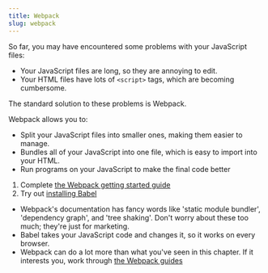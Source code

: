 ```yaml
---
title: Webpack
slug: webpack
---
```


So far, you may have encountered some problems with your JavaScript files:

- Your JavaScript files are long, so they are annoying to edit.
- Your HTML files have lots of `<script>` tags, which are becoming cumbersome.

The standard solution to these problems is Webpack.

Webpack allows you to:

- Split your JavaScript files into smaller ones, making them easier to manage.
- Bundles all of your JavaScript into one file, which is easy to import into
your HTML.
- Run programs on your JavaScript to make the final code better

1. Complete [the Webpack getting started guide][webpack-getting-started]
2. Try out [installing Babel][installing-babel]

[webpack-getting-started]: https://webpack.js.org/guides/getting-started/
[installing-babel]: https://babeljs.io/

- Webpack's documentation has fancy words like 'static module bundler',
'dependency graph', and 'tree shaking'. Don't worry about these too much;
they're just for marketing.
- Babel takes your JavaScript code and changes it, so it works on every browser.
- Webpack can do a lot more than what you've seen in this chapter. If it
interests you, work through [the Webpack guides][webpack-guides]

[webpack-guides]: https://webpack.js.org/guides/
